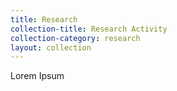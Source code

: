 ```yaml
---
title: Research 
collection-title: Research Activity
collection-category: research
layout: collection
---
```

Lorem Ipsum